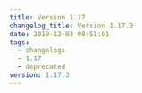 ```yaml
---
title: Version 1.17
changelog_title: Version 1.17.3
date: 2019-12-03 08:51:01
tags:
  - changelogs
  - 1.17
  - deprecated
version: 1.17.3
---
```


<script src="https://gist.github.com/spinnaker-release/d020714e9190763f27e35701e14c6bc1.js?file=1.17.3.md"></script>
<script src="https://gist.github.com/spinnaker-release/d020714e9190763f27e35701e14c6bc1.js?file=1.17.2.md"></script>
<script src="https://gist.github.com/spinnaker-release/d020714e9190763f27e35701e14c6bc1.js?file=1.17.1.md"></script>
<script src="https://gist.github.com/spinnaker-release/d020714e9190763f27e35701e14c6bc1.js?file=1.17.0.md"></script>
